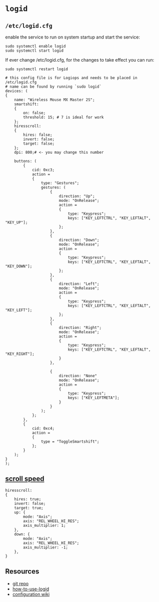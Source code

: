# `logid`

## `/etc/logid.cfg`


enable the service to run on system startup and start the service:

```
sudo systemctl enable logid
sudo systemctl start logid
```

If ever change /etc/logid.cfg, for the changes to take effect you can run:

```
sudo systemctl restart logid
```

```
# this config file is for Logiops and needs to be placed in /etc/logid.cfg
# name can be found by running `sudo logid`
devices: (
{
    name: "Wireless Mouse MX Master 2S";
    smartshift:
    {
        on: false;
        threshold: 15; # 7 is ideal for work
    };
    hiresscroll:
    {
        hires: false;
        invert: false;
        target: false;
    };
    dpi: 800;# <- you may change this number

    buttons: (
        {
            cid: 0xc3;
            action =
            {
                type: "Gestures";
                gestures: (
                    {
                        direction: "Up";
                        mode: "OnRelease";
                        action =
                        {
                            type: "Keypress";
                            keys: ["KEY_LEFTCTRL", "KEY_LEFTALT",  "KEY_UP"];
                        };
                    },
                    {
                        direction: "Down";
                        mode: "OnRelease";
                        action =
                        {
                            type: "Keypress";
                            keys: ["KEY_LEFTCTRL", "KEY_LEFTALT", "KEY_DOWN"];
                        };
                    },
                    {
                        direction: "Left";
                        mode: "OnRelease";
                        action =
                        {
                            type: "Keypress";
                            keys: ["KEY_LEFTCTRL", "KEY_LEFTALT", "KEY_LEFT"];
                        };
                    },
                    {
                        direction: "Right";
                        mode: "OnRelease";
                        action =
                        {
                            type: "Keypress";
                            keys: ["KEY_LEFTCTRL", "KEY_LEFTALT", "KEY_RIGHT"];
                        }
                    },

                    {
                        direction: "None"
                        mode: "OnRelease";
                        action =
                        {
                            type: "Keypress";
                            keys: ["KEY_LEFTMETA"];
                        }
                    }
                );
            };
        },
        {
            cid: 0xc4;
            action =
            {
                type = "ToggleSmartshift";
            };
        }
    );
}
);
```

## [scroll speed](https://github.com/PixlOne/logiops/issues/116)

```
hiresscroll:
{
    hires: true;
    invert: false;
    target: true;
    up: {
        mode: "Axis";
        axis: "REL_WHEEL_HI_RES";
        axis_multiplier: 1;
    },
    down: {
        mode: "Axis";
        axis: "REL_WHEEL_HI_RES";
        axis_multiplier: -1;
    },
}
```


## Resources

* [git repo](https://github.com/PixlOne/logiops/tree/master/src/logid)
* [how-to-use-logid](https://askubuntu.com/questions/1149310/logitech-mx-master-2s-via-bluetooth-change-pointer-speed/1246278#1246278)
* [configuration wiki](https://github.com/PixlOne/logiops/wiki/Configuration)